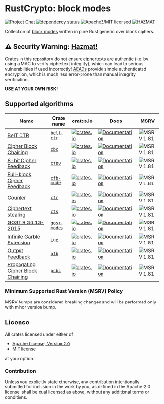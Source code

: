 # RustCrypto: block modes

[![Project Chat][chat-image]][chat-link]
[![dependency status][deps-image]][deps-link]
![Apache2/MIT licensed][license-image]
[![HAZMAT][hazmat-image]][hazmat-link]

Collection of [block modes] written in pure Rust generic over block ciphers.

## ⚠️ Security Warning: [Hazmat!][hazmat-link]

Crates in this repository do not ensure ciphertexts are authentic
(i.e. by using a MAC to verify ciphertext integrity), which can lead to
serious vulnerabilities if used incorrectly!
[AEADs][aead-link] provide simple authenticated encryption, which is much
less error-prone than manual integrity verification.

**USE AT YOUR OWN RISK!**

## Supported algorithms

| Name | Crate name | crates.io |  Docs  | MSRV |
|------|------------|-----------|--------|------|
| [BelT CTR] | [`belt-ctr`] |  [![crates.io](https://img.shields.io/crates/v/belt-ctr.svg)](https://crates.io/crates/belt-ctr) | [![Documentation](https://docs.rs/belt-ctr/badge.svg)](https://docs.rs/belt-ctr) |  ![MSRV 1.81][msrv-1.81] |
| [Cipher Block Chaining][CBC] | [`cbc`] | [![crates.io](https://img.shields.io/crates/v/cbc.svg)](https://crates.io/crates/cbc) | [![Documentation](https://docs.rs/cbc/badge.svg)](https://docs.rs/cbc) |  ![MSRV 1.81][msrv-1.81] |
| [8-bit Cipher Feedback][CFB-8] | [`cfb8`] | [![crates.io](https://img.shields.io/crates/v/cfb8.svg)](https://crates.io/crates/cfb8) | [![Documentation](https://docs.rs/cfb8/badge.svg)](https://docs.rs/cfb8) |  ![MSRV 1.81][msrv-1.81] |
| [Full-block Cipher Feedback][CFB] | [`cfb-mode`] | [![crates.io](https://img.shields.io/crates/v/cfb-mode.svg)](https://crates.io/crates/cfb-mode) | [![Documentation](https://docs.rs/cfb-mode/badge.svg)](https://docs.rs/cfb-mode) |  ![MSRV 1.81][msrv-1.81] |
| [Counter][CTR] | [`ctr`] | [![crates.io](https://img.shields.io/crates/v/ctr.svg)](https://crates.io/crates/ctr) | [![Documentation](https://docs.rs/ctr/badge.svg)](https://docs.rs/ctr) |  ![MSRV 1.81][msrv-1.81] |
| [Ciphertext stealing][CTS] | [`cts`] | [![crates.io](https://img.shields.io/crates/v/cts.svg)](https://crates.io/crates/cts) | [![Documentation](https://docs.rs/cts/badge.svg)](https://docs.rs/cts) |  ![MSRV 1.81][msrv-1.81] |
| [GOST R 34.13-2015] | [`gost-modes`] | [![crates.io](https://img.shields.io/crates/v/gost-modes.svg)](https://crates.io/crates/gost-modes) | [![Documentation](https://docs.rs/gost-modes/badge.svg)](https://docs.rs/gost-modes) | ![MSRV 1.81][msrv-1.81] |
| [Infinite Garble Extension][IGE] | [`ige`] | [![crates.io](https://img.shields.io/crates/v/ige.svg)](https://crates.io/crates/ige) | [![Documentation](https://docs.rs/ige/badge.svg)](https://docs.rs/ige) |  ![MSRV 1.81][msrv-1.81] |
| [Output Feedback][OFB] | [`ofb`] | [![crates.io](https://img.shields.io/crates/v/ofb.svg)](https://crates.io/crates/ofb) | [![Documentation](https://docs.rs/ofb/badge.svg)](https://docs.rs/ofb) |  ![MSRV 1.81][msrv-1.81] |
| [Propagating Cipher Block Chaining][PCBC] | [`pcbc`] | [![crates.io](https://img.shields.io/crates/v/pcbc.svg)](https://crates.io/crates/pcbc) | [![Documentation](https://docs.rs/pcbc/badge.svg)](https://docs.rs/pcbc) |  ![MSRV 1.81][msrv-1.81] |

### Minimum Supported Rust Version (MSRV) Policy

MSRV bumps are considered breaking changes and will be performed only with minor version bump.

## License

All crates licensed under either of

 * [Apache License, Version 2.0](http://www.apache.org/licenses/LICENSE-2.0)
 * [MIT license](http://opensource.org/licenses/MIT)

at your option.

### Contribution

Unless you explicitly state otherwise, any contribution intentionally submitted for inclusion in the work by you, as defined in the Apache-2.0 license, shall be dual licensed as above, without any additional terms or conditions.

[//]: # (badges)

[chat-image]: https://img.shields.io/badge/zulip-join_chat-blue.svg
[chat-link]: https://rustcrypto.zulipchat.com/#narrow/stream/308460-block-modes
[deps-image]: https://deps.rs/repo/github/RustCrypto/block-modes/status.svg
[deps-link]: https://deps.rs/repo/github/RustCrypto/block-modes
[license-image]: https://img.shields.io/badge/license-Apache2.0/MIT-blue.svg
[hazmat-image]: https://img.shields.io/badge/crypto-hazmat%E2%9A%A0-red.svg
[hazmat-link]: https://github.com/RustCrypto/meta/blob/master/HAZMAT.md
[aead-link]: https://github.com/RustCrypto/AEADs
[msrv-1.81]: https://img.shields.io/badge/rustc-1.81.0+-blue.svg

[//]: # (crates)

[`belt-ctr`]: ./belt-ctr
[`cbc`]: ./cbc
[`cfb8`]: ./cfb8
[`cfb-mode`]: ./cfb-mode
[`ctr`]: ./ctr
[`cts`]: ./cts
[`gost-modes`]: ./gost-modes
[`ige`]: ./ige
[`ofb`]: ./ofb
[`pcbc`]: ./pcbc

[//]: # (links)

[block modes]: https://en.wikipedia.org/wiki/Block_cipher_mode_of_operation
[BelT CTR]: https://apmi.bsu.by/assets/files/std/belt-spec371.pdf
[CBC]: https://en.wikipedia.org/wiki/Block_cipher_mode_of_operation#Cipher_block_chaining_(CBC)
[CFB-8]: https://en.wikipedia.org/wiki/Block_cipher_mode_of_operation#CFB-1,_CFB-8,_CFB-64,_CFB-128,_etc.
[CFB]: https://en.wikipedia.org/wiki/Block_cipher_mode_of_operation#Full-block_CFB
[CTR]: https://en.wikipedia.org/wiki/Block_cipher_mode_of_operation#Counter_(CTR)
[CTS]: https://en.wikipedia.org/wiki/Ciphertext_stealing
[GOST R 34.13-2015]: https://tc26.ru/standard/gost/GOST_R_3413-2015.pdf
[IGE]: https://www.links.org/files/openssl-ige.pdf
[OFB]: https://en.wikipedia.org/wiki/Block_cipher_mode_of_operation#Output_feedback_(OFB)
[PCBC]: https://en.wikipedia.org/wiki/Block_cipher_mode_of_operation#Propagating_cipher_block_chaining_(PCBC)
